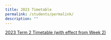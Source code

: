 ```yaml
---
title: 2023 Timetable
permalink: /students/permalink/
description: ""
---
```

[2023 Term 2 Timetable (with effect from Week 2)](/files/2023/Uploads/term_2_tt_23_mar_class.pdf)